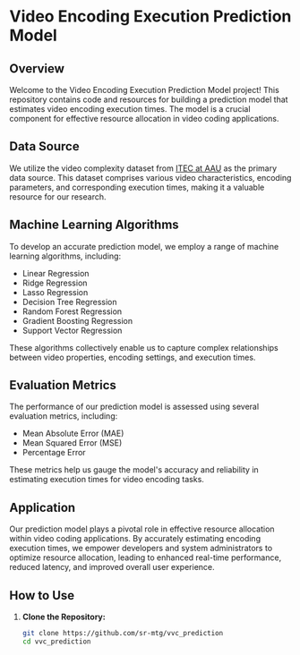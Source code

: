 # Video Encoding Execution Prediction Model

## Overview

Welcome to the Video Encoding Execution Prediction Model project! This repository contains code and resources for building a prediction model that estimates video encoding execution times. The model is a crucial component for effective resource allocation in video coding applications.

## Data Source

We utilize the video complexity dataset from [ITEC at AAU](https://ftp.itec.aau.at/datasets/video-complexity/) as the primary data source. This dataset comprises various video characteristics, encoding parameters, and corresponding execution times, making it a valuable resource for our research.

## Machine Learning Algorithms

To develop an accurate prediction model, we employ a range of machine learning algorithms, including:

- Linear Regression
- Ridge Regression
- Lasso Regression
- Decision Tree Regression
- Random Forest Regression
- Gradient Boosting Regression
- Support Vector Regression

These algorithms collectively enable us to capture complex relationships between video properties, encoding settings, and execution times.

## Evaluation Metrics

The performance of our prediction model is assessed using several evaluation metrics, including:

- Mean Absolute Error (MAE)
- Mean Squared Error (MSE)
- Percentage Error

These metrics help us gauge the model's accuracy and reliability in estimating execution times for video encoding tasks.

## Application

Our prediction model plays a pivotal role in effective resource allocation within video coding applications. By accurately estimating encoding execution times, we empower developers and system administrators to optimize resource allocation, leading to enhanced real-time performance, reduced latency, and improved overall user experience.

## How to Use

1. **Clone the Repository:**

   ```bash
   git clone https://github.com/sr-mtg/vvc_prediction
   cd vvc_prediction
